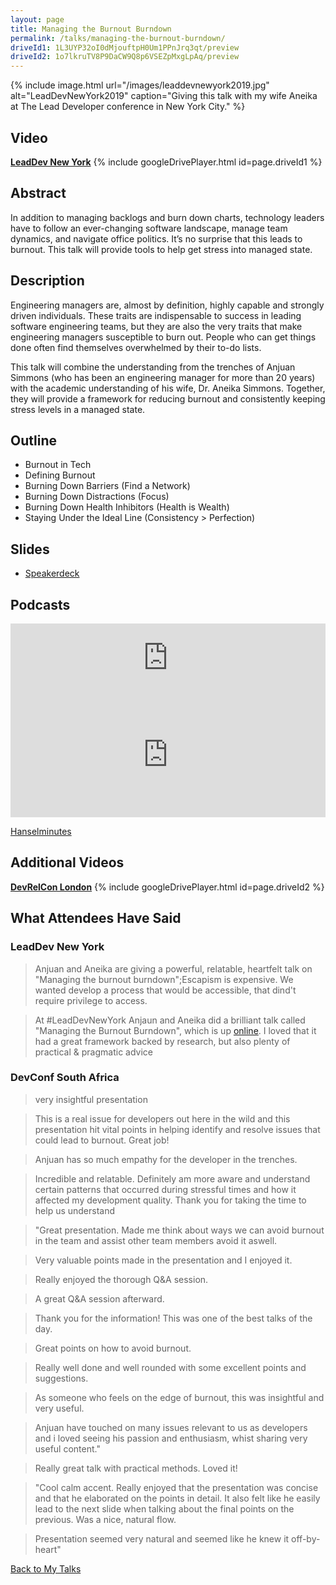 ```yaml
---
layout: page
title: Managing the Burnout Burndown
permalink: /talks/managing-the-burnout-burndown/
driveId1: 1L3UYP32oI0dMjouftpH0Um1PPnJrq3qt/preview
driveId2: 1o7lkruTV8P9DaCW9Q8p6VSEZpMxgLpAq/preview
---
```


{% include image.html url="/images/leaddevnewyork2019.jpg" alt="LeadDevNewYork2019" caption="Giving this talk with my wife Aneika at The Lead Developer conference in New York City." %}

## Video

**[LeadDev New York](https://drive.google.com/file/d/1L3UYP32oI0dMjouftpH0Um1PPnJrq3qt/view?usp=sharing)**
{% include googleDrivePlayer.html id=page.driveId1 %}
<br>

## Abstract

In addition to managing backlogs and burn down charts, technology leaders have to follow an ever-changing software landscape, manage team dynamics, and navigate office politics. It’s no surprise that this leads to burnout. This talk will provide tools to help get stress into managed state.

## Description

Engineering managers are, almost by definition, highly capable and strongly driven individuals. These traits are indispensable to success in leading software engineering teams, but they are also the very traits that make engineering managers susceptible to burn out. People who can get things done often find themselves overwhelmed by their to-do lists.

This talk will combine the understanding from the trenches of Anjuan Simmons (who has been an engineering manager for more than 20 years) with the academic understanding of his wife, Dr. Aneika Simmons. Together, they will provide a framework for reducing burnout and consistently keeping stress levels in a managed state.

## Outline 
* Burnout in Tech
* Defining Burnout 
* Burning Down Barriers (Find a Network) 
* Burning Down Distractions (Focus) 
* Burning Down Health Inhibitors (Health is Wealth) 
* Staying Under the Ideal Line (Consistency > Perfection)

## Slides

* [Speakerdeck](https://speakerdeck.com/anjuan/managing-the-burnout-burndown)

## Podcasts
<iframe src="https://player.acast.com/betterfasterhappier/episodes/5d45e5ce833846051f8618c2" frameBorder="0" width="100%" height="110px" allow="autoplay"></iframe>

<iframe height="200px" width="100%" frameborder="no" scrolling="no" seamless src="https://player.simplecast.com/2d123c36-a90d-4372-9caa-bd35cb4a1f08?dark=false"></iframe>

[Hanselminutes](https://hanselminutes.simplecast.com/episodes/managing-the-burnout-burndown-with-dr-aneika-simmons)

## Additional Videos

**[DevRelCon London](https://drive.google.com/file/d/1o7lkruTV8P9DaCW9Q8p6VSEZpMxgLpAq/view?usp=sharing)**
{% include googleDrivePlayer.html id=page.driveId2 %}
<br>

## What Attendees Have Said

### LeadDev New York
> Anjuan and Aneika are giving a powerful, relatable, heartfelt talk on "Managing the burnout burndown";Escapism is expensive. We wanted develop a process that would be accessible, that dind't require privilege to access.

> At #LeadDevNewYork Anjaun and Aneika did a brilliant talk called "Managing the Burnout Burndown", which is up [online](https://t.co/gsTpIFVg9t). I loved that it had a great framework backed by research, but also plenty of practical & pragmatic advice 

### DevConf South Africa

> very insightful presentation

> This is a real issue for developers out here in the wild and  this presentation hit vital points in helping identify and resolve issues that could lead to burnout. Great job!

> Anjuan has so much empathy for the developer in the trenches.

> Incredible and relatable. Definitely am more aware and understand certain patterns that occurred during stressful times and how it affected my development quality. Thank you for taking the time to help us understand

> "Great presentation. Made me think about ways we can avoid burnout in the team and assist other team members avoid it aswell.

> Very valuable points made in the presentation and I enjoyed it.

> Really enjoyed the thorough Q&A session.

> A great Q&A session afterward.

> Thank you for the information! This was one of the best talks of the day.

> Great points on how to avoid burnout.

> Really well done and well rounded with some excellent points and suggestions.

> As someone who feels on the edge of burnout, this was insightful and very useful.

> Anjuan have touched on many issues relevant to us as developers and i loved seeing his passion and enthusiasm, whist sharing very useful content."

> Really great talk with practical methods. Loved it!

> "Cool calm accent. Really enjoyed that the presentation was concise and that he elaborated on the points in detail. It also felt like he easily lead to the next slide when talking about the final points on the previous. Was a nice, natural flow.

> Presentation seemed very natural and seemed like he knew it off-by-heart"

[Back to My Talks](/talks/)
